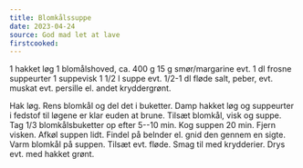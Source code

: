 ```yaml
---
title: Blomkålssuppe
date: 2023-04-24
source: God mad let at lave
firstcooked: 
---
```


1 hakket løg
1 blomålshoved, ca. 400 g
15 g smør/margarine
evt. 1 dl frosne suppeurter
1 suppevisk
1 1/2 l suppe
evt. 1/2-1 dl fløde
salt, peber, evt. muskat
evt. persille el. andet kryddergrønt.

Hak løg. Rens blomkål og del det i buketter. Damp hakket løg og suppeurter i
fedstof til løgene er klar euden at brune. Tilsæt blomkål, visk og suppe.
Tag 1/3 blomkålsbuketter op efter 5--10 min. Kog suppen 20 min. Fjern visken.
Afkøl suppen lidt. Findel på belnder el. gnid den gennem en sigte. Varm blomkål
på suppen. Tilsæt evt. fløde. Smag til med krydderier. Drys evt. med hakket
grønt.
